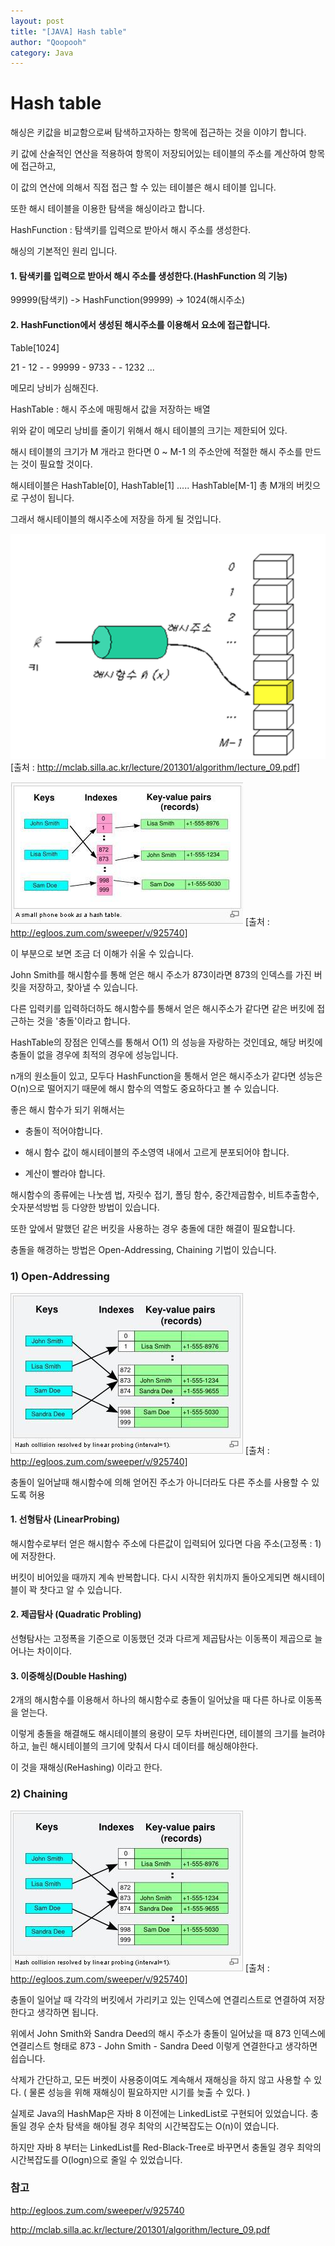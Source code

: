 ```yaml
---
layout: post
title: "[JAVA] Hash table"
author: "Qoopooh"
category: Java
---
```


# Hash table
해싱은 키값을 비교함으로써 탐색하고자하는 항목에 접근하는 것을 이야기 합니다.

키 값에 산술적인 연산을 적용하여 항목이 저장되어있는 테이블의 주소를 계산하여 항목에 접근하고, 

이 값의 연산에 의해서 직접 접근 할 수 있는 테이블은 해시 테이블 입니다.

또한 해시 테이블을 이용한 탐색을 해싱이라고 합니다.


HashFunction : 탐색키를 입력으로 받아서 해시 주소를 생성한다.


해싱의 기본적인 원리 입니다.

#### 1. 탐색키를 입력으로 받아서 해시 주소를 생성한다.(HashFunction 의 기능)
99999(탐색키) -> HashFunction(99999) -> 1024(해시주소)


#### 2. HashFunction에서 생성된 해시주소를 이용해서 요소에 접근합니다.
Table[1024]

21 - 12 -   - 99999 - 9733 -   -   1232 ...

메모리 낭비가 심해진다.

HashTable : 해시 주소에 매핑해서 값을 저장하는 배열

위와 같이 메모리 낭비를 줄이기 위해서 해시 테이블의 크기는 제한되어 있다.

해시 테이블의 크기가 M 개라고 한다면 0 ~ M-1 의 주소안에 적절한 해시 주소를 만드는 것이 필요할 것이다.

해시테이블은 HashTable[0], HashTable[1] ..... HashTable[M-1] 총 M개의 버킷으로 구성이 됩니다.

그래서 해시테이블의 해시주소에 저장을 하게 될 것입니다. 


![](../images/hash_table_1.png)
[출처 : http://mclab.silla.ac.kr/lecture/201301/algorithm/lecture_09.pdf]




![](../images/hash_table_2.jpg)
[출처 : http://egloos.zum.com/sweeper/v/925740]



이 부분으로 보면 조금 더 이해가 쉬울 수 있습니다.

John Smith를 해시함수를 통해 얻은 해시 주소가 873이라면 873의 인덱스를 가진 버킷을 저장하고, 찾아낼 수 있습니다.



다른 입력키를 입력하더하도 해시함수를 통해서 얻은 해시주소가 같다면 같은 버킷에 접근하는 것을 '충돌'이라고 합니다.

HashTable의 장점은 인덱스를 통해서 O(1) 의 성능을 자랑하는 것인데요, 해당 버킷에 충돌이 없을 경우에 최적의 경우에 성능입니다.

n개의 원소들이 있고, 모두다 HashFunction을 통해서 얻은 해시주소가 같다면 성능은 O(n)으로 떨어지기 때문에 해시 함수의 역할도 중요하다고 볼 수 있습니다.



좋은 해시 함수가 되기 위해서는

- 충돌이 적어야합니다. 

- 해시 함수 값이 해시테이블의 주소영역 내에서 고르게 분포되어야 합니다.

- 계산이 빨라야 합니다.



해시함수의 종류에는 나눗셈 법, 자릿수 접기, 폴딩 함수, 중간제곱함수, 비트추출함수, 숫자분석방법 등 다양한 방법이 있습니다.



또한 앞에서 말했던 같은 버킷을 사용하는 경우 충돌에 대한 해결이 필요합니다.

충돌을 해경하는 방법은 Open-Addressing, Chaining 기법이 있습니다.



### 1) Open-Addressing


![](../images/hash_table_3.jpg)
[출처 : http://egloos.zum.com/sweeper/v/925740]

충돌이 일어날때 해시함수에 의해 얻어진 주소가 아니더라도 다른 주소를 사용할 수 있도록 허용

#### 1. 선형탐사 (LinearProbing)
해시함수로부터 얻은 해시함수 주소에 다른값이 입력되어 있다면 다음 주소(고정폭 : 1)에 저장한다.

버킷이 비어있을 때까지 계속 반복합니다. 다시 시작한 위치까지 돌아오게되면 해시테이블이 꽉 찻다고 알 수 있습니다.

#### 2. 제곱탐사 (Quadratic Probling)
선형탐사는 고정폭을 기준으로 이동했던 것과 다르게 제곱탐사는 이동폭이 제곱으로 늘어나는 차이이다.

#### 3. 이중해싱(Double Hashing)
2개의 해시함수를 이용해서 하나의 해시함수로 충돌이 일어났을 때 다른 하나로 이동폭을 얻는다.



이렇게 충돌을 해결해도 해시테이블의 용량이 모두 차버린다면, 테이블의 크기를 늘려야하고, 늘린 해시테이블의 크기에 맞춰서 다시 데이터를 해싱해야한다.

이 것을 재해싱(ReHashing) 이라고 한다. 



### 2) Chaining 


![](../images/hash_table_4.jpg)
[출처 : http://egloos.zum.com/sweeper/v/925740]

충돌이 일어날 때 각각의 버킷에서 가리키고 있는 인덱스에 연결리스트로 연결하여 저장한다고 생각하면 됩니다.

위에서 John Smith와 Sandra Deed의 해시 주소가 충돌이 일어났을 때 873 인덱스에 연결리스트 형태로 873 - John Smith - Sandra Deed 이렇게 연결한다고 생각하면 쉽습니다.



삭제가 간단하고, 모든 버켓이 사용중이여도 계속해서 재해싱을 하지 않고 사용할 수 있다. ( 물론 성능을 위해 재해싱이 필요하지만 시기를 늦출 수 있다. )



실제로 Java의 HashMap은 자바 8 이전에는 LinkedList로 구현되어 있었습니다. 충돌일 경우 순차 탐색을 해야될 경우 최악의 시간복잡도는 O(n)이 였습니다.

하지만 자바 8 부터는 LinkedList를 Red-Black-Tree로 바꾸면서 충돌일 경우 최악의 시간복잡도를 O(logn)으로 줄일 수 있었습니다.





### 참고
http://egloos.zum.com/sweeper/v/925740

http://mclab.silla.ac.kr/lecture/201301/algorithm/lecture_09.pdf